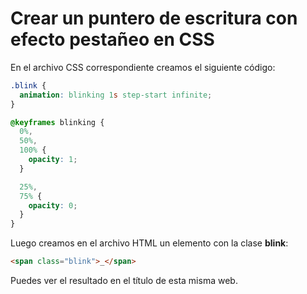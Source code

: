 # Crear un puntero de escritura con efecto pestañeo en CSS

En el archivo CSS correspondiente creamos el siguiente código:

```css
.blink {
  animation: blinking 1s step-start infinite;
}

@keyframes blinking {
  0%,
  50%,
  100% {
    opacity: 1;
  }

  25%,
  75% {
    opacity: 0;
  }
}
```

Luego creamos en el archivo HTML un elemento con la clase **blink**:

```html
<span class="blink">_</span>
```

Puedes ver el resultado en el título de esta misma web.
